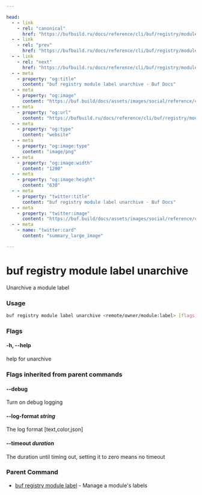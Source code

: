 ```yaml
---

head:
  - - link
    - rel: "canonical"
      href: "https://bufbuild.ru/docs/reference/cli/buf/registry/module/label/unarchive/"
  - - link
    - rel: "prev"
      href: "https://bufbuild.ru/docs/reference/cli/buf/registry/module/label/list/"
  - - link
    - rel: "next"
      href: "https://bufbuild.ru/docs/reference/cli/buf/registry/module/settings/"
  - - meta
    - property: "og:title"
      content: "buf registry module label unarchive - Buf Docs"
  - - meta
    - property: "og:image"
      content: "https://buf.build/docs/assets/images/social/reference/cli/buf/registry/module/label/unarchive.png"
  - - meta
    - property: "og:url"
      content: "https://bufbuild.ru/docs/reference/cli/buf/registry/module/label/unarchive/"
  - - meta
    - property: "og:type"
      content: "website"
  - - meta
    - property: "og:image:type"
      content: "image/png"
  - - meta
    - property: "og:image:width"
      content: "1200"
  - - meta
    - property: "og:image:height"
      content: "630"
  - - meta
    - property: "twitter:title"
      content: "buf registry module label unarchive - Buf Docs"
  - - meta
    - property: "twitter:image"
      content: "https://buf.build/docs/assets/images/social/reference/cli/buf/registry/module/label/unarchive.png"
  - - meta
    - name: "twitter:card"
      content: "summary_large_image"

---
```


# buf registry module label unarchive

Unarchive a module label

### Usage

```sh
buf registry module label unarchive <remote/owner/module:label> [flags]
```

### Flags

#### \-h, --help

help for unarchive

### Flags inherited from parent commands

#### \--debug

Turn on debug logging

#### \--log-format _string_

The log format \[text,color,json\]

#### \--timeout _duration_

The duration until timing out, setting it to zero means no timeout

### Parent Command

- [buf registry module label](../) - Manage a module's labels
